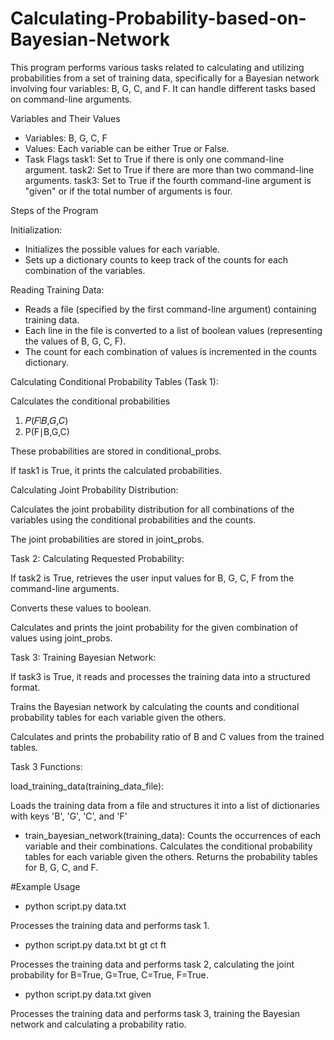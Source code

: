 # Calculating-Probability-based-on-Bayesian-Network
This program performs various tasks related to calculating and utilizing probabilities from a set of training data, specifically for a Bayesian network involving four variables: B, G, C, and F. It can handle different tasks based on command-line arguments.

Variables and Their Values
- Variables: B, G, C, F
- Values: Each variable can be either True or False.
- Task Flags
task1: Set to True if there is only one command-line argument.
task2: Set to True if there are more than two command-line arguments.
task3: Set to True if the fourth command-line argument is "given" or if the total number of arguments is four.

Steps of the Program

Initialization:

- Initializes the possible values for each variable.
- Sets up a dictionary counts to keep track of the counts for each combination of the variables.
  
Reading Training Data:

- Reads a file (specified by the first command-line argument) containing training data.
- Each line in the file is converted to a list of boolean values (representing the values of B, G, C, F).
- The count for each combination of values is incremented in the counts dictionary.

Calculating Conditional Probability Tables (Task 1):

Calculates the conditional probabilities 
1. 𝑃(𝐹∣𝐵,𝐺,𝐶)
2. P(F∣B,G,C)

These probabilities are stored in conditional_probs.

If task1 is True, it prints the calculated probabilities.

Calculating Joint Probability Distribution:

Calculates the joint probability distribution for all combinations of the variables using the conditional probabilities and the counts.

The joint probabilities are stored in joint_probs.

Task 2: Calculating Requested Probability:

If task2 is True, retrieves the user input values for B, G, C, F from the command-line arguments.

Converts these values to boolean.

Calculates and prints the joint probability for the given combination of values using joint_probs.

Task 3: Training Bayesian Network:

If task3 is True, it reads and processes the training data into a structured format.

Trains the Bayesian network by calculating the counts and conditional probability tables for each variable given the others.

Calculates and prints the probability ratio of B and C values from the trained tables.

Task 3 Functions:

load_training_data(training_data_file):

Loads the training data from a file and structures it into a list of dictionaries with keys 'B', 'G', 'C', and 'F'

- train_bayesian_network(training_data):
Counts the occurrences of each variable and their combinations.
Calculates the conditional probability tables for each variable given the others.
Returns the probability tables for B, G, C, and F.

#Example Usage

- python script.py data.txt
  
Processes the training data and performs task 1.

- python script.py data.txt bt gt ct ft
  
Processes the training data and performs task 2, calculating the joint probability for B=True, G=True, C=True, F=True.

- python script.py data.txt given
  
Processes the training data and performs task 3, training the Bayesian network and calculating a probability ratio.
